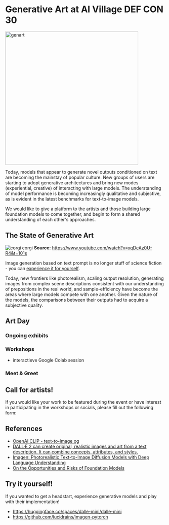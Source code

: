 
# Generative Art at AI Village DEF CON 30
<img width="420" alt="genart" src="https://user-images.githubusercontent.com/1236584/174705371-730d1298-4dcd-4ed9-aed7-dfe19615dade.png">

Today, models that appear to generate novel outputs conditioned on text are becoming the mainstay of popular culture.
New groups of users are starting to adopt generative architectures and bring new modes (experiential, creative) of interacting with large models.
The understanding of model performance is becoming increasingly qualitative and subjective, as is evident in the latest benchmarks for text-to-image models.

We would like to give a platform to the artists and those building large foundation models to come together, and begin to form a shared understanding of each other's approaches.
## The State of Generative Art
![corgi corgi](https://user-images.githubusercontent.com/1236584/174706435-afd9029c-629a-43a6-a141-57106537f58e.png)
**Source:** https://www.youtube.com/watch?v=xqDeAz0U-R4&t=101s

Image generation based on text prompt is no longer stuff of science fiction - you can [experience it for yourself](https://huggingface.co/spaces/dalle-mini/dalle-mini).

Today, new frontiers like photorealism, scaling output resolution, generating images from complex scene descriptions consistent with our understanding of prepositions in the real world, and sample-efficiency have become the areas where large models compete with one another.
Given the nature of the models, the comparisons between their outputs had to acquire a subjective quality.
## Art Day
### Ongoing exhibits
### Workshops
- interactieve Google Colab session
### Meet & Greet

## Call for artists!
If you would like your work to be featured during the event or have interest in participating in the workshops or socials, please fill out the following form: <form URL goes here>

## References
- [OpenAI CLIP - text-to-image og](https://openai.com/blog/clip/)
- [DALL·E 2 can create original, realistic images and art from a text description. It can combine concepts, attributes, and styles.](https://openai.com/dall-e-2/)
- [Imagen: Photorealistic Text-to-Image Diffusion Models with Deep Language Understanding](https://imagen.research.google/)
- [On the Opportunities and Risks of Foundation Models](https://arxiv.org/abs/2108.07258)

## Try it yourself!
If you wanted to get a headstart, experience generative models and play with their implementation!
- https://huggingface.co/spaces/dalle-mini/dalle-mini
- https://github.com/lucidrains/imagen-pytorch
